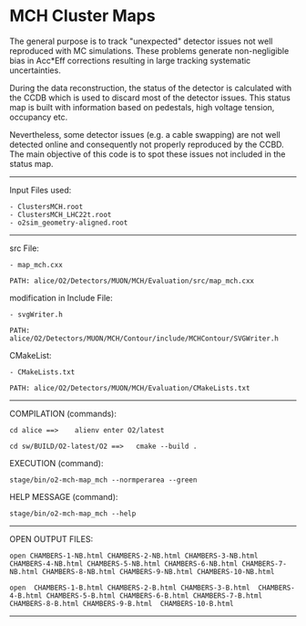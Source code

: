 #  MCH Cluster Maps 

The general purpose is to track "unexpected" detector issues not well reproduced with MC simulations. These problems generate non-negligible bias in Acc*Eff corrections resulting in large tracking systematic uncertainties.

During  the data reconstruction, the status of the detector is calculated with the CCDB which is used to discard most of the detector issues. 
This status map is built with information based on pedestals, high voltage tension, occupancy etc. 

Nevertheless, some detector issues (e.g. a cable swapping) are not  well detected online and consequently not properly reproduced by the CCBD.
The main objective of this code is to spot these  issues not included in the status map.


--------------------------------------------------------------------------------------

Input Files used: 

    - ClustersMCH.root
    - ClustersMCH_LHC22t.root
    - o2sim_geometry-aligned.root

--------------------------------------------------------------------------------------


src File:

    - map_mch.cxx

    PATH: alice/O2/Detectors/MUON/MCH/Evaluation/src/map_mch.cxx
    


modification in Include File:

    - svgWriter.h

    PATH:  alice/O2/Detectors/MUON/MCH/Contour/include/MCHContour/SVGWriter.h


CMakeList:

    - CMakeLists.txt 

    PATH: alice/O2/Detectors/MUON/MCH/Evaluation/CMakeLists.txt


--------------------------------------------------------------------------------------


COMPILATION (commands):

    cd alice ==>    alienv enter O2/latest

    cd sw/BUILD/O2-latest/O2 ==>   cmake --build . 

EXECUTION (command):

    stage/bin/o2-mch-map_mch --normperarea --green

HELP MESSAGE (command):

    stage/bin/o2-mch-map_mch --help 


--------------------------------------------------------------------------------------

OPEN OUTPUT FILES: 

    open CHAMBERS-1-NB.html CHAMBERS-2-NB.html CHAMBERS-3-NB.html CHAMBERS-4-NB.html CHAMBERS-5-NB.html CHAMBERS-6-NB.html CHAMBERS-7-NB.html CHAMBERS-8-NB.html CHAMBERS-9-NB.html CHAMBERS-10-NB.html

    open  CHAMBERS-1-B.html CHAMBERS-2-B.html CHAMBERS-3-B.html  CHAMBERS-4-B.html CHAMBERS-5-B.html CHAMBERS-6-B.html CHAMBERS-7-B.html CHAMBERS-8-B.html CHAMBERS-9-B.html  CHAMBERS-10-B.html

--------------------------------------------------------------------------------------
